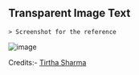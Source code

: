 ## Transparent Image Text

    > Screenshot for the reference

![image](https://github.com/user-attachments/assets/daa076c2-7bfb-4a9d-9b6d-4e63a3eb969a)


Credits:- [Tirtha Sharma](https://github.com/genze121 "Tirtha Sharma")
